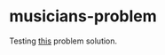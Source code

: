 # musicians-problem

Testing <a href='https://www.youtube.com/watch?v=vIdStMTgNl0' target='_blank'>this</a> problem solution.
